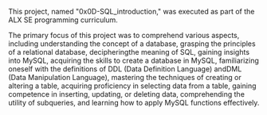 This project, named "0x0D-SQL_introduction," was executed as part of the ALX SE programming curriculum.

The primary focus of this project was to comprehend various aspects, including understanding the concept of a database, grasping the principles of a relational database, decipheringthe meaning of SQL, gaining insights into MySQL, acquiring the skills to create a database in MySQL, familiarizing oneself with the definitions of DDL (Data Definition Language) andDML (Data Manipulation Language), mastering the techniques of creating or altering a table, acquiring proficiency in selecting data from a table, gaining competence in inserting, updating, or deleting data, comprehending the utility of subqueries, and learning how to apply MySQL functions effectively.







